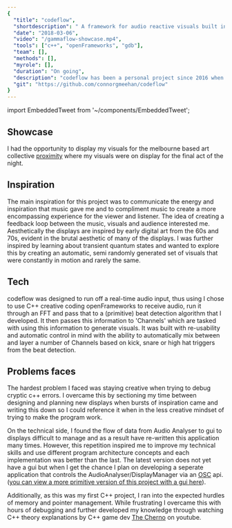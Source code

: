 ```yaml
---
{
  "title": "codeflow",
  "shortdescription": " A framework for audio reactive visuals built in openFrameworks.",
  "date": "2018-03-06",
  "video": "/gammaflow-showcase.mp4",
  "tools": ["c++", "openFrameworks", "gdb"],
  "team": [],
  "methods": [],
  "myrole": [],
  "duration": "On going",
  "description": "codeflow has been a personal project since 2016 when I took Interactive Media at The University of Technology Sydney.  It was here I learned about creative coding through Processing and I've been inspired to move into the field ever since.  I've always had a strong connection to music and imagined shapes and scenes when listening to music and I wanted to explore that by producing a program that communicated these scenes.",
  "git": "https://github.com/connorgmeehan/codeflow"
}
---
```


import EmbeddedTweet from '~/components/EmbeddedTweet';

## Showcase

I had the opportunity to display my visuals for the melbourne based art collective [proximity](https://www.instagram.com/p_r_x_y/) where my visuals were on display for the final act of the night.  

<EmbeddedTweet :ids="['1182883285212397573']" />

## Inspiration

The main inspiration for this project was to communicate the energy and inspiration that music gave me and to compliment music to create a more encompassing experience for the viewer and listener.  The idea of creating a feedback loop between the music, visuals and audience interested me.  Aesthetically the displays are inspired by early digital art from the 60s and 70s, evident in the brutal aesthetic of many of the displays.  I was further inspired by learning about transient quantum states and wanted to explore this by creating an automatic, semi randomly generated set of visuals that were constantly in motion and rarely the same. 

## Tech

codeflow was designed to run off a real-time audio input, thus using I chose to use C++ creative coding openFrameworks to receive audio, run it through an FFT and pass that to a (primitive) beat detection algorithm that I developed.  It then passes this information to 'Channels' which are tasked with using this information to generate visuals.  It was built with re-usability and automatic control in mind with the ability to automatically mix between and layer a number of Channels based on kick, snare or high hat triggers from the beat detection.

## Problems faces

The hardest problem I faced was staying creative when trying to debug cryptic c++ errors.  I overcame this by sectioning my time between designing and planning new displays when bursts of inspiration came and writing this down so I could reference it when in the less creative mindset of trying to make the program work.

On the technical side, I found the flow of data from Audio Analyser to gui to displays difficult to manage and as a result have re-written this application many times.  However, this repetition inspired me to improve my technical skills and use different program architecture concepts and each implementation was better than the last.  The latest version does not yet have a gui but when I get the chance I plan on developing a seperate application that controls the AudioAnalyser/DisplayManager via an [OSC](https://opensoundcontrol.org) api. ([you can view a more primitive version of this project with a gui here](https://github.com/connorgmeehan/gammaflow_delta)).

Additionally, as this was my first C++ project, I ran into the expected hurdles of memory and pointer management.  While frustrating I overcame this with hours of debugging and further developed my knowledge through watching C++ theory explanations by C++ game dev [The Cherno](https://youtube.com/user/TheChernoProject) on youtube.
